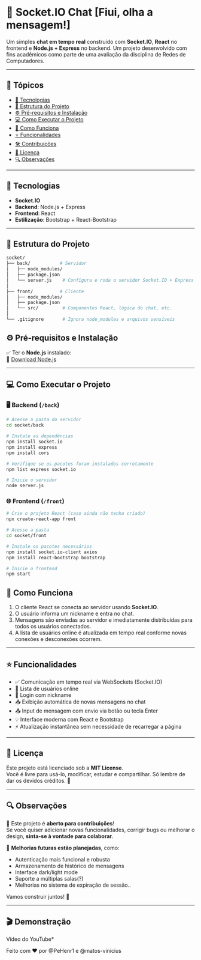 # 💬 Socket.IO Chat [Fiui, olha a mensagem!]

Um simples **chat em tempo real** construído com **Socket.IO**, **React** no frontend e **Node.js + Express** no backend. Um projeto desenvolvido com fins acadêmicos como parte de uma avaliação da disciplina de Redes de Computadores.

---

## 🚀 Tópicos

- [🔧 Tecnologias](#-tecnologias)
- [📁 Estrutura do Projeto](#-estrutura-do-projeto)
- [⚙️ Pré-requisitos e Instalação](#-pré-requisitos-e-instalação)
- [💻 Como Executar o Projeto](#-como-executar-o-projeto)
- [🧩 Como Funciona](#-como-funciona)
- [⭐ Funcionalidades](#-funcionalidades)
- [🛠️ Contribuições](#️-contribuições)
- [📄 Licença](#-licença)
- [🔍 Observações](#-observações)

---

## 🔧 Tecnologias

- **Socket.IO**
- **Backend**: Node.js + Express
- **Frontend**: React
- **Estilização**: Bootstrap + React-Bootstrap

---

## 📁 Estrutura do Projeto

```bash
socket/
├── back/           # Servidor
│   ├── node_modules/
│   ├── package.json
│   └── server.js    # Configura e roda o servidor Socket.IO + Express
│
├── front/          # Cliente
│   ├── node_modules/
│   ├── package.json
│   └── src/         # Componentes React, lógica do chat, etc.
│
└── .gitignore       # Ignora node_modules e arquivos sensíveis
```


## ⚙️ Pré-requisitos e Instalação

✅ Ter o **Node.js** instalado:  
🔗 [Download Node.js](https://nodejs.org/)

---

## 💻 Como Executar o Projeto

### 🖥 Backend (`/back`)

```bash
# Acesse a pasta do servidor
cd socket/back

# Instale as dependências
npm install socket.io
npm install express
npm install cors

# Verifique se os pacotes foram instalados corretamente
npm list express socket.io

# Inicie o servidor
node server.js
```

### 🌐 Frontend (`/front`)

```bash
# Crie o projeto React (caso ainda não tenha criado)
npx create-react-app front

# Acesse a pasta
cd socket/front

# Instale os pacotes necessários
npm install socket.io-client axios
npm install react-bootstrap bootstrap

# Inicie o frontend
npm start
```

## 🧩 Como Funciona

1. O cliente React se conecta ao servidor usando **Socket.IO**.
2. O usuário informa um nickname e entra no chat.
3. Mensagens são enviadas ao servidor e imediatamente distribuídas para todos os usuários conectados.
4. A lista de usuários online é atualizada em tempo real conforme novas conexões e desconexões ocorrem.

---

## ⭐ Funcionalidades

- ✅ Comunicação em tempo real via WebSockets (Socket.IO)
- 👥 Lista de usuários online
- 🔐 Login com nickname
- 📥 Exibição automática de novas mensagens no chat
- 📤 Input de mensagem com envio via botão ou tecla Enter
- 💡 Interface moderna com React e Bootstrap
- ⚡ Atualização instantânea sem necessidade de recarregar a página

---

## 📄 Licença

Este projeto está licenciado sob a **MIT License**.  
Você é livre para usá-lo, modificar, estudar e compartilhar. Só lembre de dar os devidos créditos. 🤝

---

## 🔍 Observações

💬 Este projeto é **aberto para contribuições**!  
Se você quiser adicionar novas funcionalidades, corrigir bugs ou melhorar o design, **sinta-se à vontade para colaborar**.

🚧 **Melhorias futuras estão planejadas**, como:
- Autenticação mais funcional e robusta
- Armazenamento de histórico de mensagens
- Interface dark/light mode
- Suporte a múltiplas salas(?)
- Melhorias no sistema de expiração de sessão..

Vamos construir juntos! 🙌

---

## 🎬 Demonstração
Vídeo do YouTube*

Feito com ❤️ por @PeHenr1 e @matos-vinicius
